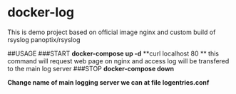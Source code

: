 # docker-log

This is demo project based on official image nginx and custom build of rsyslog panoptix/rsyslog

##USAGE
###START
**docker-compose up -d**
**curl localhost 80 ** this command will request web page on nginx and access log will be transfered to the main log server
###STOP
**docker-compose down**

**Change name of main logging server we can at file logentries.conf**
